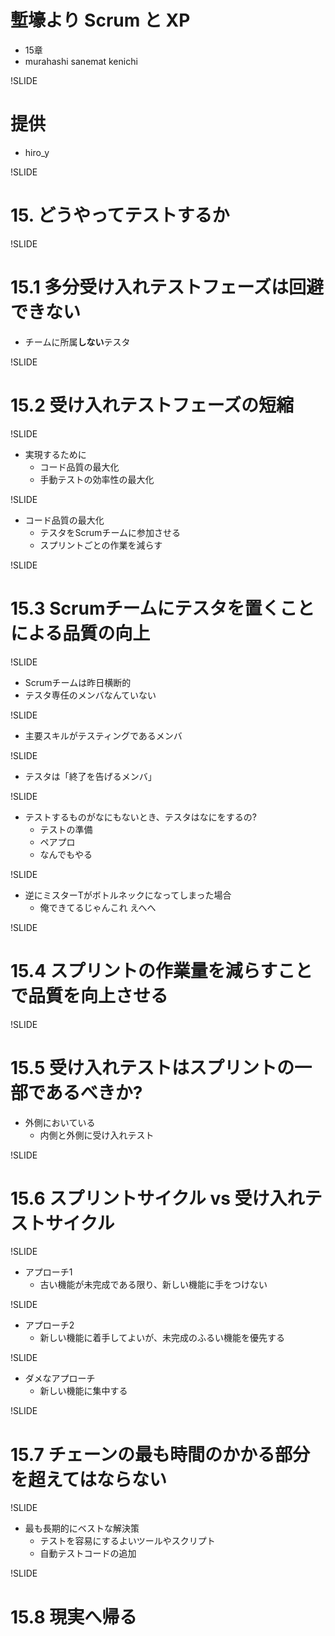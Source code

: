 # 塹壕より Scrum と XP
- 15章
- murahashi sanemat kenichi

!SLIDE
# 提供
- hiro_y

!SLIDE
# 15. どうやってテストするか

!SLIDE
# 15.1 多分受け入れテストフェーズは回避できない
- チームに所属**しない**テスタ

!SLIDE
# 15.2 受け入れテストフェーズの短縮

!SLIDE
- 実現するために
    - コード品質の最大化
    - 手動テストの効率性の最大化

!SLIDE
- コード品質の最大化
    - テスタをScrumチームに参加させる
    - スプリントごとの作業を減らす

!SLIDE
# 15.3 Scrumチームにテスタを置くことによる品質の向上

!SLIDE
- Scrumチームは昨日横断的
- テスタ専任のメンバなんていない

!SLIDE
- 主要スキルがテスティングであるメンバ

!SLIDE
- テスタは「終了を告げるメンバ」

!SLIDE
- テストするものがなにもないとき、テスタはなにをするの?
    - テストの準備
    - ペアプロ
    - なんでもやる

!SLIDE
- 逆にミスターTがボトルネックになってしまった場合
    - 俺できてるじゃんこれ えへへ

!SLIDE
# 15.4 スプリントの作業量を減らすことで品質を向上させる

!SLIDE
# 15.5 受け入れテストはスプリントの一部であるべきか?
- 外側においている
    - 内側と外側に受け入れテスト

!SLIDE
# 15.6 スプリントサイクル vs 受け入れテストサイクル

!SLIDE
- アプローチ1
    - 古い機能が未完成である限り、新しい機能に手をつけない

!SLIDE
- アプローチ2
    - 新しい機能に着手してよいが、未完成のふるい機能を優先する

!SLIDE
- ダメなアプローチ
    - 新しい機能に集中する

!SLIDE
# 15.7 チェーンの最も時間のかかる部分を超えてはならない

!SLIDE
- 最も長期的にベストな解決策
    - テストを容易にするよいツールやスクリプト
    - 自動テストコードの追加

!SLIDE
# 15.8 現実へ帰る
